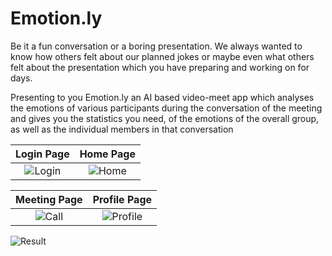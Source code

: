 # Emotion.ly

Be it a fun conversation or a boring presentation. We always wanted to know how others felt about our planned jokes or maybe even what others felt about the presentation which you have preparing and working on for days.  

Presenting to you Emotion.ly an AI based video-meet app which analyses the emotions of various participants during the conversation of the meeting and gives you the statistics you need, of the emotions of the overall group, as well as the individual members in that conversation  

Login Page           |  Home Page
:-------------------------:|:-------------------------:
![Login](https://user-images.githubusercontent.com/59786899/114234482-71e96080-999c-11eb-865c-e2925e840286.png)  |  ![Home](https://user-images.githubusercontent.com/59786899/114234540-8af21180-999c-11eb-8690-b9ed49c96d65.png)  

Meeting Page             |  Profile Page
:-------------------------:|:-------------------------:
![Call](https://user-images.githubusercontent.com/59786899/114234771-d4daf780-999c-11eb-93a1-589ea1467e31.png)  |  ![Profile](https://user-images.githubusercontent.com/59786899/114234744-cc82bc80-999c-11eb-8684-cb9f48c40871.png)  

![Result](https://user-images.githubusercontent.com/59786899/114234821-eae8b800-999c-11eb-9951-ee1223f03578.png)
